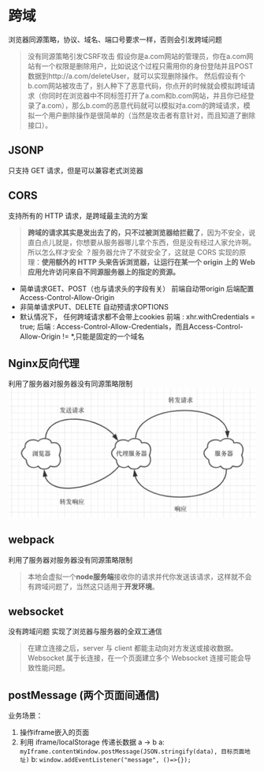 # 跨域
浏览器同源策略，协议、域名、端口号要求一样，否则会引发跨域问题

>没有同源策略引发CSRF攻击
假设你是a.com网站的管理员，你在a.com网站有一个权限是删除用户，比如说这个过程只需用你的身份登陆并且POST数据到http://a.com/deleteUser，就可以实现删除操作。
然后假设有个b.com网站被攻击了，别人种下了恶意代码，你点开的时候就会模拟跨域请求（你同时在浏览器中不同标签打开了a.com和b.com网站，并且你已经登录了a.com），那么b.com的恶意代码就可以模拟对a.com的跨域请求，模拟一个用户删除操作是很简单的（当然是攻击者有意针对，而且知道了删除接口）。
## JSONP
只支持 GET 请求，但是可以兼容老式浏览器

## CORS
支持所有的 HTTP 请求，是跨域最主流的方案
>**跨域的请求其实是发出去了的，只不过被浏览器给拦截了**，因为不安全，说直白点儿就是，你想要从服务器哪儿拿个东西，但是没有经过人家允许啊。所以怎么样才安全 ？服务器允许了不就安全了，这就是 CORS 实现的原理：**使用额外的 HTTP 头来告诉浏览器，让运行在某一个 origin 上的 Web 应用允许访问来自不同源服务器上的指定的资源。**


- 简单请求GET、POST（也与请求头的字段有关）
  前端自动带origin
  后端配置Access-Control-Allow-Origin 
- 非简单请求PUT、DELETE
  自动预请求OPTIONS
- 默认情况下， 任何跨域请求都不会带上cookies
  前端 : xhr.withCredentials = true;
  后端 : Access-Control-Allow-Credentials，而且Access-Control-Allow-Origin   != *,只能是固定的一个域名
## Nginx反向代理
利用了服务器对服务器没有同源策略限制
![](imgs/nginx@跨域.jpg)
## webpack
利用了服务器对服务器没有同源策略限制
>本地会虚拟一个**node服务端**接收你的请求并代你发送该请求，这样就不会有跨域问题了，当然这只适用于**开发环境**。
## websocket
没有跨域问题
实现了浏览器与服务器的全双工通信
>在建立连接之后，server 与 client 都能主动向对方发送或接收数据。
Websocket 属于长连接，在一个页面建立多个 Websocket 连接可能会导致性能问题。
## postMessage (两个页面间通信)
业务场景：
1. 操作iframe嵌入的页面
2. 利用 iframe/localStorage 传递长数据
a -> b
a: `myIframe.contentWindow.postMessage(JSON.stringify(data), 目标页面地址)`
b: `window.addEventListener("message", ()=>{});`



